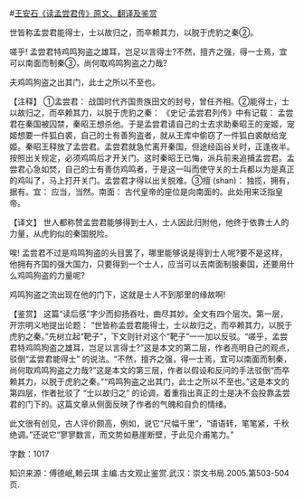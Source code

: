 #[王安石《读孟尝君传》原文、翻译及鉴赏](https://www.vrrw.net/wx/14184.html)

世皆称孟尝君能得士，士以故归之，而卒赖其力，以脱于虎豹之秦②。

嗟乎! 孟尝君特鸡鸣狗盗之雄耳，岂足以言得士?不然，擅齐之强，得一士焉，宜可以南面而制秦③，尚何取鸡鸣狗盗之力哉?

夫鸡鸣狗盗之出其门，此士之所以不至也。



【注释】 ①孟尝君： 战国时代齐国贵族田文的封号，曾任齐相。②能得士，士以故归之，而卒赖其力，以脱于虎豹之秦： 《史记·孟尝君列传》中有记载： 孟尝君在秦国被囚禁，秦昭王想杀他。于是孟尝君请自己的士去求助秦昭王的宠姬，宠姬想要一件狐白裘，自己的士有善狗盗者，就从王库中偷窃了一件狐白裘献给宠姬。秦昭王释放了孟尝君。孟尝君就急忙离开秦国，但途经函谷关时，正逢夜半。按照出关规定，必须鸡鸣后才开关门。这时秦昭王已悔，派兵前来追捕孟尝君。孟尝君心急如焚，自己的士有善仿鸡鸣者，于是这一叫而使守关的士兵都以为是真正的鸡叫了，马上打开关门。孟尝君才得以出关脱难。③擅 (shan)： 独揽，拥有，据有。宜： 应当，当然。南面： 古代皇帝的座位是向南面的。此处用来泛指皇帝。

【译文】 世人都称赞孟尝君能够得到士人，士人因此归附他，他终于依靠士人的力量，从虎豹似的秦国脱险。

唉! 孟尝君不过是鸡鸣狗盗的头目罢了，哪里能够说是得到士人呢?要不是这样，他拥有齐国的强大国力，只要得到一个士人，应当可以去南面制服秦国，还要用什么鸡鸣狗盗的力量呢?

鸡鸣狗盗之流出现在他的门下，这就是士人不到那里的缘故啊!

【鉴赏】 这篇“读后感”字少而抑扬吞吐，曲尽其妙。全文有四个层次。第一层，开宗明义地提出论题： “世皆称孟尝君能得士，士以故归之，而卒赖其力，以脱于虎豹之秦。”先树立起“靶子”，下文则针对这个“靶子”一一加以反驳。“嗟乎，孟尝君特鸡鸣狗盗之雄耳，岂足以言得士?”这是本文的第二层，作者亮明自己的观点，驳倒“孟尝君能得士” 的说法。“不然，擅齐之强，得一士焉，宜可以南面而制秦，尚何取鸡鸣狗盗之力哉?”这是本文的第三层，作者以假设和反问的手法驳倒“而卒赖其力，以脱于虎豹之秦。”“鸡鸣狗盗之出其门，此士之所以不至也。”这是本文的第四层，作者批驳了 “士以故归之” 的论调，着重指出真正的士是决不会投靠孟尝君的门下的。这篇文章从侧面反映了作者的气魄和自负的情绪。

此文很有创见，古人评价颇高，例如，说它“尺幅千里”，“语语转，笔笔紧，千秋绝调。”还说它“寥寥数言，而文势如悬崖断壁，于此见介甫笔力。”

字数：1017

知识来源：傅德岷,赖云琪 主编.古文观止鉴赏.武汉：崇文书局.2005.第503-504页.

